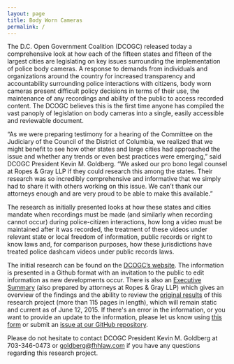 ```yaml
---
layout: page
title: Body Worn Cameras
permalink: /
---
```


The D.C. Open Government Coalition (DCOGC) released today a comprehensive look at how each of the fifteen states and fifteen of the largest cities are legislating on key issues surrounding the implementation of police body cameras.   A response to  demands from  individuals and organizations around the country for increased transparency and accountability surrounding police interactions  with citizens, body worn cameras present difficult policy decisions in terms of their use, the maintenance of any recordings and ability of the public to access recorded content.   The DCOGC believes this is the first time anyone has compiled the vast panoply of legislation on body cameras into a single, easily accessible and reviewable document.

“As we were preparing  testimony for a hearing of the Committee on the Judiciary of the Council of the District of Columbia, we realized that we might benefit to see how other states and large cities had approached the issue and whether any trends or even best practices were emerging,” said DCOGC President Kevin M. Goldberg.  “We asked our pro bono legal counsel at Ropes & Gray LLP if they could research this among the states.  Their research was so incredibly comprehensive and informative that we simply had to share it with others working on this issue.  We can’t thank our attorneys enough and are very proud to be able to make this available.”

The research as initially presented looks at how these states and cities mandate when recordings must be made (and similarly when recording cannot occur) during police-citizen interactions, how long a video must be maintained after it was recorded, the treatment of these videos under relevant state or local freedom of information, public records or right to know laws and, for comparison purposes, how these jurisdictions have treated police dashcam videos under public records laws.

The initial research can be found on the [DCOGC’s website](http://dcogc.org). The information is presented in a Github format with an invitation to the public to edit information as new developments occur.  There is also an [Executive Summary](executive-summary) (also prepared by attorneys at Ropes & Gray LLP) which gives an overview of the findings and the ability to review the [original results]() of this research project (more than 115 pages in length), which will remain static and current as of June 12, 2015. If there's an error in the information, or you want to provide an update to the information, please let us know using [this form](powerful-retreat-1975.herokuapp.com) or submit an [issue at our GitHub repository](https://github.com/dcogc/bwc/issues).

Please do not hesitate to contact DCOGC President Kevin M. Goldberg at 703-346-0473 or goldberg@fhhlaw.com if you have any questions regarding this research project.
